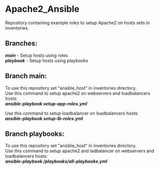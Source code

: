 
# Apache2_Ansible

Repository containing example roles to setup Apache2 on hosts sets in inventories.

## Branches:
<p> <em><strong>main</strong></em> - Setup hosts using roles <br>
<em><strong>playbook</strong></em> - Setup hosts using playbooks </p>

## Branch main:
<p> To use this repository set "ansible_host" in inventories directory. <br>
Use this command to setup apache2 on webservers and loadbalancers hosts: <br>
   <em><strong> ansible-playbook setup-app-roles.yml </strong></em> </p>

<p> Use this command to setup loadbalancer on loadbalancers hosts: <br>
   <em><strong> ansible-playbook setup-lb-roles.yml</strong></em> </p>

## Branch playbooks:
<p>To use this repository set "ansible_host" in inventories directory.<br>
Use this command to setup apache2 and ladbalancer on webservers and loadbalancers hosts:<br>
   <em><strong> ansible-playbook /playbooks/all-playbooks.yml</strong></em></p>
